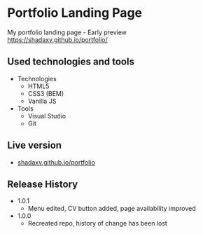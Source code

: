 # Portfolio Landing Page
My portfolio landing page - Early preview https://shadaxv.github.io/portfolio/


## Used technologies and tools

* Technologies
    * HTML5
    * CSS3 (BEM)
    * Vanilla JS
* Tools
    * Visual Studio
    * Git


## Live version

* [shadaxv.github.io/portfolio](https://shadaxv.github.io/portfolio/)
    
    
## Release History

* 1.0.1
    * Menu edited, CV button added, page availability improved
* 1.0.0
    * Recreated repo, history of change has been lost
